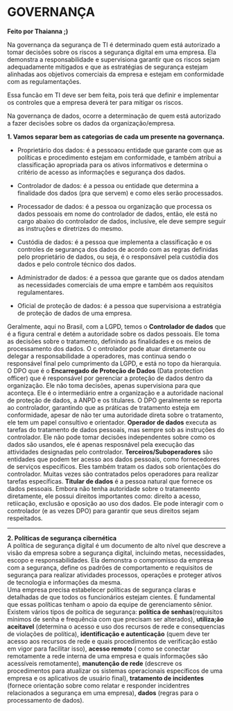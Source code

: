 # **GOVERNANÇA**   
**Feito por Thaianna ;)**   

Na governança da segurança de TI é determinado quem está autorizado a tomar decisões sobre os riscos a segurança digital em uma empresa. Ela demonstra a responsabilidade e supervisiona garantir que os riscos sejam adequadamente mitigados e que as estratégias de segurança estejam alinhadas aos objetivos comerciais da empresa  e estejam em conformidade com as regulamentações.   

Essa funcão em TI deve ser bem feita, pois terá que definir e implementar os controles que a empresa deverá  ter para mitigar os riscos.   

Na governança de dados, ocorre a determinação de quem está autorizado a fazer decisões sobre os dados da organização/empresa.   

**1. Vamos separar bem as categorias de cada um presente na governança.**       
  - Proprietário dos dados: é a pessoaou entidade que garante com que as políticas e procedimento estejam em conformidade, e também atribui a classificação apropriada para os ativos informativos e determina o critério de acesso as informações e segurança dos dados.

  - Controlador de dados: é a pessoa ou entidade que determina a finalidade dos dados (pra que servem) e como eles serão processados.

  - Processador de dados: é a pessoa ou organização que processa os dados pessoais em nome do controlador de dados, então, ele está no cargo abaixo do controlador de dados, inclusive, ele deve sempre seguir as instruções e diretrizes do mesmo.

  - Custódia de dados: é a pessoa que implementa a classificação e os controles de segurança dos dados de acordo com as regras definidas pelo proprietário de dados, ou seja, é o responsável pela custódia dos dados e pelo controle técnico dos dados.

   - Administrador de dados: é a pessoa que garante que os dados atendam as necessidades comerciais de uma empre e também aos requisitos regulamentares.

   - Oficial de proteção de dados: é a pessoa que supervisiona a estratégia de proteção de dados de uma empresa.

Geralmente, aqui no Brasil, com a LGPD, temos o **Controlador de dados** que é a figura central e detém a autoridade sobre os dados pessoais. Ele toma as decisões sobre o tratamento, definindo as finalidades e os meios de processamento dos dados. O c ontrolador pode atuar diretamente ou delegar a responsabilidade a operadores, mas continua sendo o responsável final pelo cumprimento da LGPD, e está no topo da hierarquia. O DPO que é o **Encarregado de Proteção de Dados** (Data protection officer) que é responsável por gerenciar a proteção de dados dentro da organização. Ele não toma decisões, apenas supervisiona para que aconteça. Ele é o intermediário entre a organização e a autoridade nacional de proteção de dados, a ANPD e os titulares. O DPO geralmente se reporta ao controlador, garantindo que as práticas de tratamento esteja em conformidade, apesar de não ter uma autoridade direta sobre o tratamento, ele tem um papel consultivo e orientador. **Operador de dados** executa as tarefas do tratamento de dados pessoais, mas sempre sob as instruções do controlador. Ele não pode tomar decisões independentes sobre como os dados são usandos, ele é apenas resposnável pela execução das attividades designadas pelo controlador. **Terceiros/Suboperadores** são entidades que podem ter acesso aos dados pessoais, como fornecedores de serviços específicos. Eles também tratam os dados sob orientações do controlador. Muitas vezes são contratados pelos operadores para realizar tarefas específicas. **Titular de dados** é a pessoa natural que fornece os dados pessoais. Embora não tenha autoridade sobre o tratameento diretamente, ele possui direitos importantes como: direito a acesso, retiicação, exclusão e oposição ao uso dos dados. Ele pode interagir com o controlador (e as vezes DPO) para garantir que seus direitos sejam respeitados.   


---   

**2. Políticas de segurança cibernética**   
A política de segurança digital é um documento de alto nível que descreve a visão da empresa sobre a segurança digital, incluindo metas, necessidades, escopo e responsabilidades. Ela demonstra o compromisso da empresa com a segurança, define os padrões de comportamento e requisitos de segurança para realizar atividades processos, operações  e proteger ativos de tecnologia e informações da mesma.   
Uma empresa precisa estabelecer políticas de segurança claras e detalhadas de que todos os funcionários estejam cientes. É fundamental que essas políticas tenham o apoio da equipe de gerenciamento sênior.
Existem vários tipos de poítica de segurança:  **política de senhas**(requisitos mínimos de senha e frequência com que precisam ser alterados), **utiliza;ão aceitavel** (determina o acesso e uso dos recursos de rede e consequencias de violações de política), **identificação e autenticação** (quem deve ter acesso aos recursos de rede e quais procedimentos de verificação estão em vigor para facilitar isso), **acesso remoto** ( como se conectar remotamente a rede interna de uma empresa e quais informações são acessíveis remotamente), **manutenção de rede**  (descreve os procedimentos para atualizar os sistemas operacionais específicos de uma empresa e os aplicativos de usuário final), **tratamento de incidentes** (fornece orientação sobre como relatar e responder incidentres relacionados a segurança em uma empresa), **dados** (regras para o processamento de dados).   
